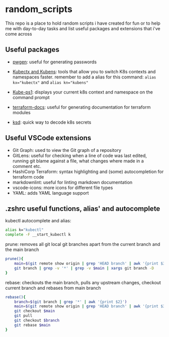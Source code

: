 # random_scripts

This repo is a place to hold random scripts i have created for fun or to help me with day-to-day tasks and list useful packages and extensions that i've come across

## Useful packages

- [pwgen](https://formulae.brew.sh/formula/pwgen): useful for generating passwords
- [Kubectx and Kubens](https://github.com/ahmetb/kubectx): tools that allow you to switch K8s contexts and namespaces faster. remember to add a alias for this command: `alias kx="kubectx"` and `alias kn="kubens"`
- [Kube-ps1](https://github.com/jonmosco/kube-ps1): displays your current k8s context and namespace on the command prompt
- [terraform-docs](https://github.com/terraform-docs/terraform-docs): useful for generating documentation for terraform modules

- [ksd](https://github.com/mfuentesg/ksd): quick way to decode k8s secrets

## Useful VSCode extensions

- Git Graph: used to view the Git graph of a repository
- GitLens: useful for checking when a line of code was last edited, running git blame against a file, what changes where made in a comment etc.
- HashiCorp Terraform: syntax highlighting and (some) autocompletion for terraform code
- markdownlint: useful for linting markdown documentation
- vscode-icons: more icons for different file types
- YAML: adds YAML language support

## .zshrc useful functions, alias' and autocomplete

kubectl autocomplete and alias:

```bash
alias k="kubectl"
complete -F __start_kubectl k
```

prune: removes all git local git branches apart from the current branch and the main branch

```bash
prune(){
    main=$(git remote show origin | grep 'HEAD branch' | awk '{print $3}')
    git branch | grep -v '*' | grep -v $main | xargs git branch -D
}
```

rebase: checkouts the main branch, pulls any upstream changes, checkout current branch and rebases from main branch

```bash
rebase(){
    branch=$(git branch | grep '*' | awk '{print $2}')
    main=$(git remote show origin | grep 'HEAD branch' | awk '{print $3}')
    git checkout $main 
    git pull
    git checkout $branch
    git rebase $main
}
```
